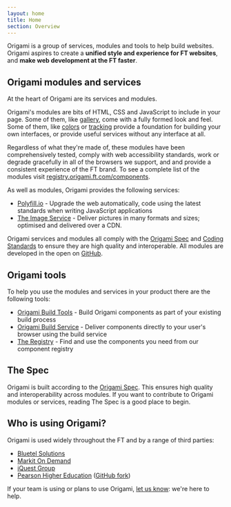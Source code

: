 ```yaml
---
layout: home
title: Home
section: Overview
---
```

<p class='alert-big'>Origami is a group of services, modules and tools to help build websites. Origami aspires to create a <strong>unified style and experience for FT websites</strong>, and <strong>make web development at the FT faster</strong>.</p>

<h2> <i class="fa fa-cubes"></i> Origami modules and services</h2>

At the heart of Origami are its services and modules.

Origami's modules are bits of HTML, CSS and JavaScript to include in your page. Some of them, like [gallery](http://registry.origami.ft.com/components/o-gallery), come with a fully formed look and feel. Some of them, like [colors](http://registry.origami.ft.com/components/o-colors) or [tracking](http://registry.origami.ft.com/components/o-tracking) provide a foundation for building your own interfaces, or provide useful services without any interface at all.

Regardless of what they're made of, these modules have been comprehensively tested, comply with web accessibility standards, work or degrade gracefully in all of the browsers we support, and and provide a consistent experience of the FT brand. To see a complete list of the modules visit [registry.origami.ft.com/components](http://registry.origami.ft.com/components).

As well as modules, Origami provides the following services:

- [Polyfill.io](http://polyfill.io) - Upgrade the web automatically, code using the latest standards when writing JavaScript applications
- [The Image Service](https://www.ft.com/__origami/service/image/v2) - Deliver pictures in many formats and sizes; optimised and delivered over a CDN.

Origami services and modules all comply with the [Origami Spec](/docs/component-spec/) and [Coding Standards](/docs/syntax/) to ensure they are high quality and interoperable. All modules are developed in the open on [GitHub](http://github.com/Financial-Times).

<h2> <i class="fa fa-wrench"></i> Origami tools</h2>

To help you use the modules and services in your product there are the following tools:

- [Origami Build Tools](https://github.com/Financial-Times/origami-build-tools) - Build Origami components as part of your existing build process
- [Origami Build Service](https://www.ft.com/__origami/service/build/v2/) - Deliver components directly to your user's browser using the build service
- [The Registry](http://registry.origami.ft.com/) - Find and use the components you need from our component registry

<h2> <i class="fa fa-book"></i> The Spec</h2>

Origami is built according to the [Origami Spec](/docs/component-spec/). This ensures high quality and interoperability across modules. If you want to contribute to Origami modules or services, reading The Spec is a good place to begin.


## Who is using Origami?

Origami is used widely throughout the FT and by a range of third parties:

- [Bluetel Solutions](http://www.bluetel.co.uk/)
- [Markit On Demand](http://www.markit.com/)
- [iQuest Group](http://www.iquestgroup.com/en/)
- [Pearson Higher Education](http://home.pearsonhighered.com/) ([GitHub fork](https://github.com/Pearson-Higher-Ed/he-origami))

If your team is using or plans to use Origami, [let us know](mailto:origami.support@ft.com): we're here to help.
